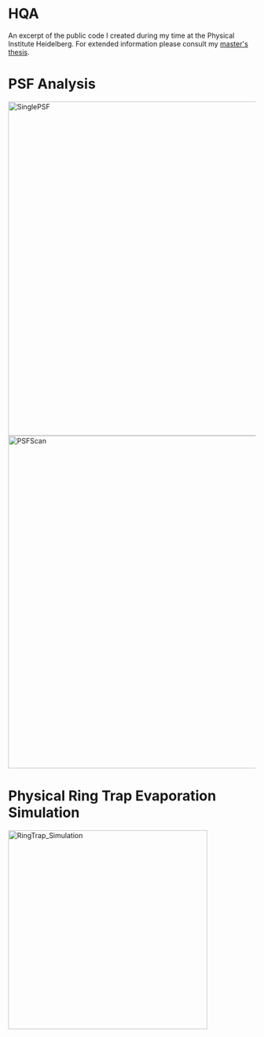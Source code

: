 # HQA
An excerpt of the public code I created during my time at the Physical Institute Heidelberg.
For extended information please consult my [master's thesis](http://ultracold.physi.uni-heidelberg.de/files/Masterarbeit_2022_Micha.pdf).
# PSF Analysis
<img width="680" alt="SinglePSF" src="https://user-images.githubusercontent.com/88374920/225069593-fbe9d173-0bd8-4d7f-9073-2b16fe3ebd90.png">
<img width="677" alt="PSFScan" src="https://user-images.githubusercontent.com/88374920/225069606-985e842d-67c4-430c-8cb9-ad891b8476a4.png">


# Physical Ring Trap Evaporation Simulation
<img width="405" alt="RingTrap_Simulation" src="https://user-images.githubusercontent.com/88374920/225068872-c74b2d2f-9cd5-4138-a302-1bad3ebb5d48.png">
